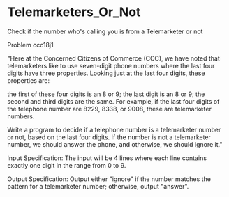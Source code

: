 # Telemarketers_Or_Not
Check if the number who's calling you is from a Telemarketer or not

Problem ccc18j1

"Here at the Concerned Citizens of Commerce (CCC), we have noted that telemarketers like to use seven-digit phone numbers where the last four digits have three properties. Looking just at the last four digits, these properties are:

the first of these four digits is an 8 or 9;
the last digit is an 8 or 9;
the second and third digits are the same.
For example, if the last four digits of the telephone number are 8229, 8338, or 9008, these are telemarketer numbers.

Write a program to decide if a telephone number is a telemarketer number or not, based on the last four digits. If the number is not a telemarketer number, we should answer the phone, and otherwise, we should ignore it."

Input Specification:
The input will be 4 lines where each line contains exactly one digit in the range from 0 to 9.

Output Specification:
Output either "ignore" if the number matches the pattern for a telemarketer number; otherwise, output "answer".
